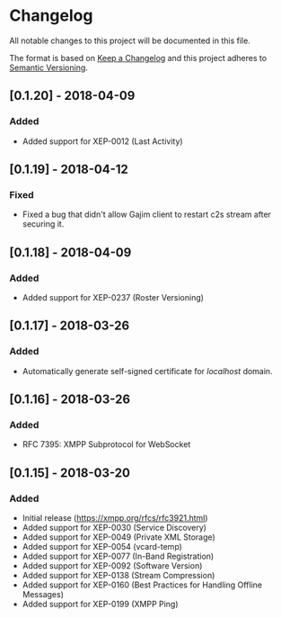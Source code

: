 # Changelog
All notable changes to this project will be documented in this file.

The format is based on [Keep a Changelog](http://keepachangelog.com/en/1.0.0/)
and this project adheres to [Semantic Versioning](http://semver.org/spec/v2.0.0.html).

## [0.1.20] - 2018-04-09
### Added
- Added support for XEP-0012 (Last Activity)

## [0.1.19] - 2018-04-12
### Fixed
- Fixed a bug that didn't allow Gajim client to restart c2s stream after securing it.

## [0.1.18] - 2018-04-09
### Added
- Added support for XEP-0237 (Roster Versioning)

## [0.1.17] - 2018-03-26
### Added
- Automatically generate self-signed certificate for *localhost* domain.

## [0.1.16] - 2018-03-26
### Added
- RFC 7395: XMPP Subprotocol for WebSocket

## [0.1.15] - 2018-03-20
### Added
- Initial release (https://xmpp.org/rfcs/rfc3921.html)
- Added support for XEP-0030 (Service Discovery)
- Added support for XEP-0049 (Private XML Storage)
- Added support for XEP-0054 (vcard-temp)
- Added support for XEP-0077 (In-Band Registration)
- Added support for XEP-0092 (Software Version)
- Added support for XEP-0138 (Stream Compression)
- Added support for XEP-0160 (Best Practices for Handling Offline Messages)
- Added support for XEP-0199 (XMPP Ping)
